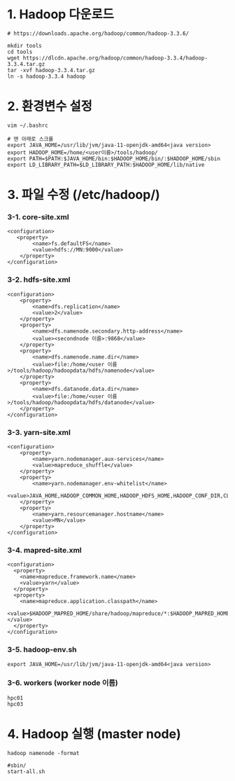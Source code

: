 # 1. Hadoop 다운로드

    # https://downloads.apache.org/hadoop/common/hadoop-3.3.6/
    
    mkdir tools
    cd tools
    wget https://dlcdn.apache.org/hadoop/common/hadoop-3.3.4/hadoop-3.3.4.tar.gz
    tar -xvf hadoop-3.3.4.tar.gz
    ln -s hadoop-3.3.4 hadoop

# 2. 환경변수 설정

    vim ~/.bashrc

    # 맨 아래로 스크롤
    export JAVA_HOME=/usr/lib/jvm/java-11-openjdk-amd64<java version>
    export HADOOP_HOME=/home/<user이름>/tools/hadoop/
    export PATH=$PATH:$JAVA_HOME/bin:$HADOOP_HOME/bin/:$HADOOP_HOME/sbin
    export LD_LIBRARY_PATH=$LD_LIBRARY_PATH:$HADOOP_HOME/lib/native

# 3. 파일 수정 (/etc/hadoop/)
### 3-1. core-site.xml

    <configuration>
       <property>
            <name>fs.defaultFS</name>
            <value>hdfs://MN:9000</value>
        </property>
    </configuration>

### 3-2. hdfs-site.xml

    <configuration>
        <property>
            <name>dfs.replication</name>
            <value>2</value>
        </property>
        <property>
            <name>dfs.namenode.secondary.http-address</name>
            <value><secondnode 이름>:9868</value>
        </property>
        <property>
            <name>dfs.namenode.name.dir</name>
            <value>file:/home/<user 이름>/tools/hadoop/hadoopdata/hdfs/namenode</value>
        </property>
        <property>
            <name>dfs.datanode.data.dir</name>
            <value>file:/home/<user 이름>/tools/hadoop/hadoopdata/hdfs/datanode</value>
        </property>
    </configuration>

### 3-3. yarn-site.xml

    <configuration>    
        <property>
            <name>yarn.nodemanager.aux-services</name>
            <value>mapreduce_shuffle</value>
        </property>
        <property>
            <name>yarn.nodemanager.env-whitelist</name>
            <value>JAVA_HOME,HADOOP_COMMON_HOME,HADOOP_HDFS_HOME,HADOOP_CONF_DIR,CLASSPATH_PREPEND_DISTCACHE,HADOOP_YARN_HOME,HADOOP_HOME,PATH,LANG,TZ,HADOOP_MAPRED_HOME</value>
        </property>
        <property>
            <name>yarn.resourcemanager.hostname</name>
            <value>MN</value>
        </property>
    </configuration>

### 3-4. mapred-site.xml

    <configuration>
      <property>
        <name>mapreduce.framework.name</name>
        <value>yarn</value>
      </property>
      <property>
        <name>mapreduce.application.classpath</name>
        <value>$HADOOP_MAPRED_HOME/share/hadoop/mapreduce/*:$HADOOP_MAPRED_HOME/share/hadoop/mapreduce/lib/*</value>
      </property>
    </configuration>


### 3-5. hadoop-env.sh

    export JAVA_HOME=/usr/lib/jvm/java-11-openjdk-amd64<java version>

### 3-6. workers (worker node 이름)

    hpc01
    hpc03

# 4. Hadoop 실행 (master node)

    hadoop namenode -format
    
    #sbin/
    start-all.sh
